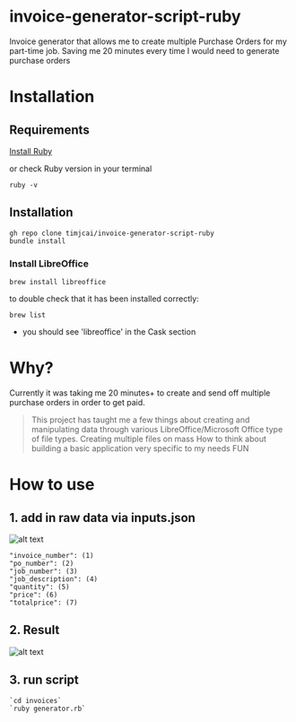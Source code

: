 # invoice-generator-script-ruby

Invoice generator that allows me to create multiple Purchase Orders for my part-time job.
Saving me 20 minutes every time I would need to generate purchase orders

# Installation

## Requirements

[Install Ruby](https://www.ruby-lang.org/en/documentation/installation/)

or check Ruby version in your terminal

```
ruby -v
```

## Installation

```
gh repo clone timjcai/invoice-generator-script-ruby
bundle install
```

### Install LibreOffice

```
brew install libreoffice
```

to double check that it has been installed correctly:

```
brew list
```

-   you should see 'libreoffice' in the Cask section

# Why?

Currently it was taking me 20 minutes+ to create and send off multiple purchase orders in order to get paid.

> This project has taught me a few things about creating and manipulating data through various LibreOffice/Microsoft Office type of file types.
> Creating multiple files on mass
> How to think about building a basic application very specific to my needs
> FUN

# How to use

## 1. add in raw data via inputs.json

![alt text](https://res.cloudinary.com/dhxonutdu/image/upload/v1687223213/small-projects/inputs-json-ruby-invoice-script_eijjvz.png)

```
"invoice_number": (1)
"po_number": (2)
"job_number": (3)
"job_description": (4)
"quantity": (5)
"price": (6)
"totalprice": (7)
```

## 2. Result

![alt text](https://res.cloudinary.com/dhxonutdu/image/upload/v1687223212/small-projects/output-ruby-invoice-script_hshoal.png)

## 3. run script

```
`cd invoices`
`ruby generator.rb`
```
